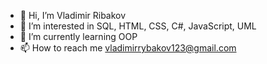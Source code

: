 - 👋 Hi, I’m Vladimir Ribakov
- 👀 I’m interested in SQL, HTML, CSS, C#, JavaScript, UML
- 🌱 I’m currently learning OOP
- 📫 How to reach me vladimirrybakov123@gmail.com

<!---
vovafish/vovafish is a ✨ special ✨ repository because its `README.md` (this file) appears on your GitHub profile.
You can click the Preview link to take a look at your changes.
--->
